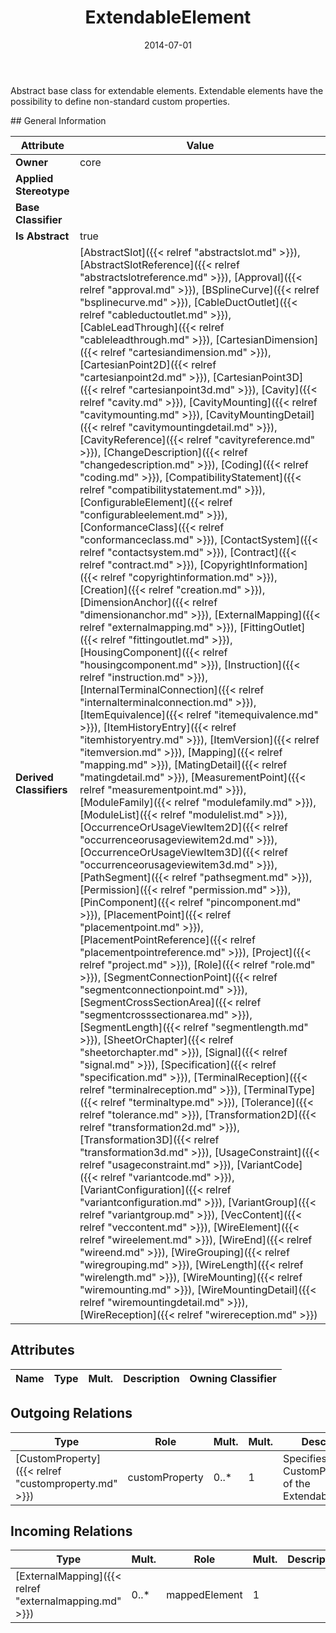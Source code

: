 ﻿---
title: ExtendableElement
toc: false
type: specs
date: "2014-07-01"
draft: false
specification: VEC
version: 1.1.1
documentType: "Recommendation"
elementType: Class
classes:
  - ExtendableElement
menu_name: vec-1.1.1
---
<p>Abstract base class for extendable elements. Extendable elements have the possibility to define non-standard custom properties.  </p>
## General Information

| Attribute               | Value |
|-------------------------|-------|
| **Owner**               | core |
| **Applied Stereotype**  |   |
| **Base Classifier**     |   |
| **Is Abstract**         | true |
| **Derived Classifiers** | [AbstractSlot]({{< relref "abstractslot.md" >}}), [AbstractSlotReference]({{< relref "abstractslotreference.md" >}}), [Approval]({{< relref "approval.md" >}}), [BSplineCurve]({{< relref "bsplinecurve.md" >}}), [CableDuctOutlet]({{< relref "cableductoutlet.md" >}}), [CableLeadThrough]({{< relref "cableleadthrough.md" >}}), [CartesianDimension]({{< relref "cartesiandimension.md" >}}), [CartesianPoint2D]({{< relref "cartesianpoint2d.md" >}}), [CartesianPoint3D]({{< relref "cartesianpoint3d.md" >}}), [Cavity]({{< relref "cavity.md" >}}), [CavityMounting]({{< relref "cavitymounting.md" >}}), [CavityMountingDetail]({{< relref "cavitymountingdetail.md" >}}), [CavityReference]({{< relref "cavityreference.md" >}}), [ChangeDescription]({{< relref "changedescription.md" >}}), [Coding]({{< relref "coding.md" >}}), [CompatibilityStatement]({{< relref "compatibilitystatement.md" >}}), [ConfigurableElement]({{< relref "configurableelement.md" >}}), [ConformanceClass]({{< relref "conformanceclass.md" >}}), [ContactSystem]({{< relref "contactsystem.md" >}}), [Contract]({{< relref "contract.md" >}}), [CopyrightInformation]({{< relref "copyrightinformation.md" >}}), [Creation]({{< relref "creation.md" >}}), [DimensionAnchor]({{< relref "dimensionanchor.md" >}}), [ExternalMapping]({{< relref "externalmapping.md" >}}), [FittingOutlet]({{< relref "fittingoutlet.md" >}}), [HousingComponent]({{< relref "housingcomponent.md" >}}), [Instruction]({{< relref "instruction.md" >}}), [InternalTerminalConnection]({{< relref "internalterminalconnection.md" >}}), [ItemEquivalence]({{< relref "itemequivalence.md" >}}), [ItemHistoryEntry]({{< relref "itemhistoryentry.md" >}}), [ItemVersion]({{< relref "itemversion.md" >}}), [Mapping]({{< relref "mapping.md" >}}), [MatingDetail]({{< relref "matingdetail.md" >}}), [MeasurementPoint]({{< relref "measurementpoint.md" >}}), [ModuleFamily]({{< relref "modulefamily.md" >}}), [ModuleList]({{< relref "modulelist.md" >}}), [OccurrenceOrUsageViewItem2D]({{< relref "occurrenceorusageviewitem2d.md" >}}), [OccurrenceOrUsageViewItem3D]({{< relref "occurrenceorusageviewitem3d.md" >}}), [PathSegment]({{< relref "pathsegment.md" >}}), [Permission]({{< relref "permission.md" >}}), [PinComponent]({{< relref "pincomponent.md" >}}), [PlacementPoint]({{< relref "placementpoint.md" >}}), [PlacementPointReference]({{< relref "placementpointreference.md" >}}), [Project]({{< relref "project.md" >}}), [Role]({{< relref "role.md" >}}), [SegmentConnectionPoint]({{< relref "segmentconnectionpoint.md" >}}), [SegmentCrossSectionArea]({{< relref "segmentcrosssectionarea.md" >}}), [SegmentLength]({{< relref "segmentlength.md" >}}), [SheetOrChapter]({{< relref "sheetorchapter.md" >}}), [Signal]({{< relref "signal.md" >}}), [Specification]({{< relref "specification.md" >}}), [TerminalReception]({{< relref "terminalreception.md" >}}), [TerminalType]({{< relref "terminaltype.md" >}}), [Tolerance]({{< relref "tolerance.md" >}}), [Transformation2D]({{< relref "transformation2d.md" >}}), [Transformation3D]({{< relref "transformation3d.md" >}}), [UsageConstraint]({{< relref "usageconstraint.md" >}}), [VariantCode]({{< relref "variantcode.md" >}}), [VariantConfiguration]({{< relref "variantconfiguration.md" >}}), [VariantGroup]({{< relref "variantgroup.md" >}}), [VecContent]({{< relref "veccontent.md" >}}), [WireElement]({{< relref "wireelement.md" >}}), [WireEnd]({{< relref "wireend.md" >}}), [WireGrouping]({{< relref "wiregrouping.md" >}}), [WireLength]({{< relref "wirelength.md" >}}), [WireMounting]({{< relref "wiremounting.md" >}}), [WireMountingDetail]({{< relref "wiremountingdetail.md" >}}), [WireReception]({{< relref "wirereception.md" >}}) |

## Attributes
|  Name  |  Type  |  Mult.  |  Description  |  Owning Classifier  |
|--------|--------|---------|---------------|--------------|

## Outgoing Relations
|    Type  |   Role   |   Mult.   |   Mult.   |   Description   |
|----------|----------|-----------|-----------|-----------------|
| [CustomProperty]({{< relref "customproperty.md" >}}) | customProperty | 0..* | 1 | Specifies the CustomProperties of the ExtendableElement. |
##  Incoming Relations
|    Type  |   Mult.  |   Role    |   Mult.   |   Description  |
|----------|----------|-----------|-----------|----------------|
| [ExternalMapping]({{< relref "externalmapping.md" >}}) | 0..* | mappedElement | 1 |  |
